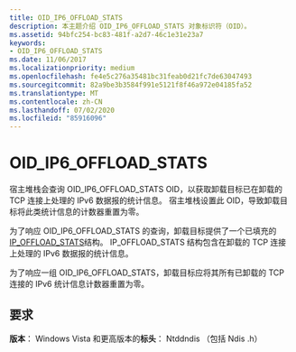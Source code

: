 ```yaml
---
title: OID_IP6_OFFLOAD_STATS
description: 本主题介绍 OID_IP6_OFFLOAD_STATS 对象标识符（OID）。
ms.assetid: 94bfc254-bc83-481f-a2d7-46c1e31e23a7
keywords:
- OID_IP6_OFFLOAD_STATS
ms.date: 11/06/2017
ms.localizationpriority: medium
ms.openlocfilehash: fe4e5c276a35481bc31feab0d21fc7de63047493
ms.sourcegitcommit: 82a9be3b3584f991e5121f8f46a972e04185fa52
ms.translationtype: MT
ms.contentlocale: zh-CN
ms.lasthandoff: 07/02/2020
ms.locfileid: "85916096"
---
```

# <a name="oid_ip6_offload_stats"></a>OID_IP6_OFFLOAD_STATS

宿主堆栈会查询 OID_IP6_OFFLOAD_STATS OID，以获取卸载目标已在卸载的 TCP 连接上处理的 IPv6 数据报的统计信息。 宿主堆栈设置此 OID，导致卸载目标将此类统计信息的计数器重置为零。

为了响应 OID_IP6_OFFLOAD_STATS 的查询，卸载目标提供了一个已填充的[IP_OFFLOAD_STATS](https://docs.microsoft.com/windows-hardware/drivers/ddi/ndischimney/ns-ndischimney-_ip_offload_stats)结构。 IP_OFFLOAD_STATS 结构包含在卸载的 TCP 连接上处理的 IPv6 数据报的统计信息。

为了响应一组 OID_IP6_OFFLOAD_STATS，卸载目标应将其所有已卸载的 TCP 连接的 IPv6 统计信息计数器重置为零。

## <a name="requirements"></a>要求

**版本**： Windows Vista 和更高版本的**标头**： Ntddndis （包括 Ndis .h）

